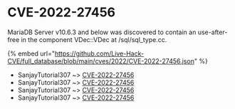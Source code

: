 # CVE-2022-27456

MariaDB Server v10.6.3 and below was discovered to contain an use-after-free in the component VDec::VDec at /sql/sql_type.cc.

{% embed url="https://github.com/Live-Hack-CVE/full_database/blob/main/cves/2022/CVE-2022-27456.json" %}


* SanjayTutorial307 ~> [CVE-2022-27456](https://www.alice-snow.ru/2022/database/cve-2022-27456/cve-2022-27456-sanjaytutorial307)
* SanjayTutorial307 ~> [CVE-2022-27456](https://www.alice-snow.ru/2022/database/cve-2022-27456/cve-2022-27456-sanjaytutorial307)
* SanjayTutorial307 ~> [CVE-2022-27456](https://www.alice-snow.ru/2022/database/cve-2022-27456/cve-2022-27456-sanjaytutorial307)
* SanjayTutorial307 ~> [CVE-2022-27456](https://www.alice-snow.ru/2022/database/cve-2022-27456/cve-2022-27456-sanjaytutorial307)
